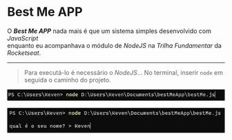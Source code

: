 # Best Me APP

<div align:"center">

O ***Best Me APP*** nada mais é que um sistema simples desenvolvido com *JavaScript*  
enquanto eu acompanhava o módulo de *NodeJS* na *Trilha Fundamentar* da *Rocketseat*.

---

> Para executá-lo é necessário o *NodeJS*...
> No terminal, inserir `node` em seguida o caminho do projeto.

![Exemplo](img/example1.jpg)

![Exemplo](img/example2.jpg)

</div>
